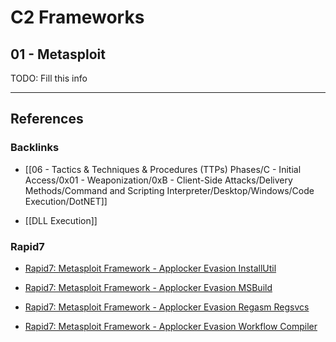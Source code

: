 # C2 Frameworks

## 01 - Metasploit

TODO: Fill this info

---
## References

### Backlinks

- [[06 - Tactics & Techniques & Procedures (TTPs) Phases/C - Initial Access/0x01 - Weaponization/0xB - Client-Side Attacks/Delivery Methods/Command and Scripting Interpreter/Desktop/Windows/Code Execution/DotNET]]

- [[DLL Execution]]

### Rapid7

- [Rapid7: Metasploit Framework - Applocker Evasion InstallUtil](https://github.com/rapid7/metasploit-framework/blob/master/documentation/modules/evasion/windows/applocker_evasion_install_util.md)

- [Rapid7: Metasploit Framework - Applocker Evasion MSBuild](https://github.com/rapid7/metasploit-framework/blob/master/documentation/modules/evasion/windows/applocker_evasion_msbuild.md)

- [Rapid7: Metasploit Framework - Applocker Evasion Regasm Regsvcs](https://github.com/rapid7/metasploit-framework/blob/master/documentation/modules/evasion/windows/applocker_evasion_regasm_regsvcs.md)

- [Rapid7: Metasploit Framework - Applocker Evasion Workflow Compiler](https://github.com/rapid7/metasploit-framework/blob/master/documentation/modules/evasion/windows/applocker_evasion_workflow_compiler.md)